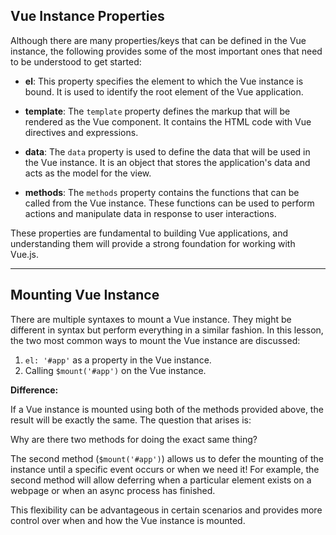 ## Vue Instance Properties

Although there are many properties/keys that can be defined in the Vue instance, the following provides some of the most important ones that need to be understood to get started:

-   **el**: This property specifies the element to which the Vue instance is bound. It is used to identify the root element of the Vue application.

-   **template**: The `template` property defines the markup that will be rendered as the Vue component. It contains the HTML code with Vue directives and expressions.

-   **data**: The `data` property is used to define the data that will be used in the Vue instance. It is an object that stores the application's data and acts as the model for the view.

-   **methods**: The `methods` property contains the functions that can be called from the Vue instance. These functions can be used to perform actions and manipulate data in response to user interactions.

These properties are fundamental to building Vue applications, and understanding them will provide a strong foundation for working with Vue.js.

---

## Mounting Vue Instance

There are multiple syntaxes to mount a Vue instance. They might be different in syntax but perform everything in a similar fashion. In this lesson, the two most common ways to mount the Vue instance are discussed:

1. `el: '#app'` as a property in the Vue instance.
2. Calling `$mount('#app')` on the Vue instance.

**Difference:**

If a Vue instance is mounted using both of the methods provided above, the result will be exactly the same. The question that arises is:

Why are there two methods for doing the exact same thing?

The second method (`$mount('#app')`) allows us to defer the mounting of the instance until a specific event occurs or when we need it! For example, the second method will allow deferring when a particular element exists on a webpage or when an async process has finished.

This flexibility can be advantageous in certain scenarios and provides more control over when and how the Vue instance is mounted.
